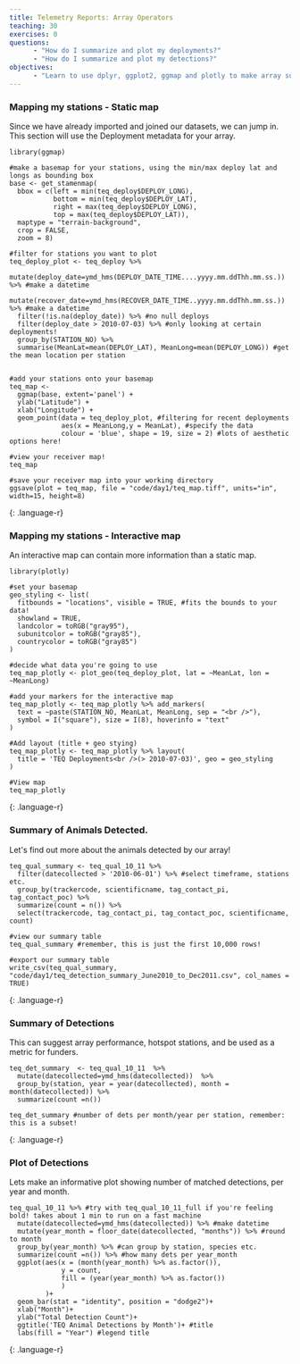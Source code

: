 ```yaml
---
title: Telemetry Reports: Array Operators
teaching: 30
exercises: 0
questions:
      - "How do I summarize and plot my deployments?"
      - "How do I summarize and plot my detections?"
objectives:
      - "Learn to use dplyr, ggplot2, ggmap and plotly to make array summaries."
---
```



### Mapping my stations - Static map

Since we have already imported and joined our datasets, we can jump in. This section will use the Deployment metadata for your array.
~~~
library(ggmap)

#make a basemap for your stations, using the min/max deploy lat and longs as bounding box
base <- get_stamenmap(
  bbox = c(left = min(teq_deploy$DEPLOY_LONG), 
           bottom = min(teq_deploy$DEPLOY_LAT), 
           right = max(teq_deploy$DEPLOY_LONG), 
           top = max(teq_deploy$DEPLOY_LAT)),
  maptype = "terrain-background", 
  crop = FALSE,
  zoom = 8)

#filter for stations you want to plot
teq_deploy_plot <- teq_deploy %>% 
  mutate(deploy_date=ymd_hms(DEPLOY_DATE_TIME....yyyy.mm.ddThh.mm.ss.)) %>% #make a datetime
  mutate(recover_date=ymd_hms(RECOVER_DATE_TIME..yyyy.mm.ddThh.mm.ss.)) %>% #make a datetime
  filter(!is.na(deploy_date)) %>% #no null deploys
  filter(deploy_date > 2010-07-03) %>% #only looking at certain deployments!
  group_by(STATION_NO) %>% 
  summarise(MeanLat=mean(DEPLOY_LAT), MeanLong=mean(DEPLOY_LONG)) #get the mean location per station


#add your stations onto your basemap
teq_map <- 
  ggmap(base, extent='panel') +
  ylab("Latitude") +
  xlab("Longitude") +
  geom_point(data = teq_deploy_plot, #filtering for recent deployments
             aes(x = MeanLong,y = MeanLat), #specify the data
             colour = 'blue', shape = 19, size = 2) #lots of aesthetic options here!

#view your receiver map!
teq_map

#save your receiver map into your working directory
ggsave(plot = teq_map, file = "code/day1/teq_map.tiff", units="in", width=15, height=8)
~~~
{: .language-r}

### Mapping my stations - Interactive map

An interactive map can contain more information than a static map.
 
~~~
library(plotly)

#set your basemap
geo_styling <- list(
  fitbounds = "locations", visible = TRUE, #fits the bounds to your data!
  showland = TRUE,
  landcolor = toRGB("gray95"),
  subunitcolor = toRGB("gray85"),
  countrycolor = toRGB("gray85")
)

#decide what data you're going to use
teq_map_plotly <- plot_geo(teq_deploy_plot, lat = ~MeanLat, lon = ~MeanLong)  

#add your markers for the interactive map
teq_map_plotly <- teq_map_plotly %>% add_markers(
  text = ~paste(STATION_NO, MeanLat, MeanLong, sep = "<br />"),
  symbol = I("square"), size = I(8), hoverinfo = "text" 
)

#Add layout (title + geo stying)
teq_map_plotly <- teq_map_plotly %>% layout(
  title = 'TEQ Deployments<br />(> 2010-07-03)', geo = geo_styling
)

#View map
teq_map_plotly
~~~
{: .language-r}

### Summary of Animals Detected.

Let's find out more about the animals detected by our array!
~~~
teq_qual_summary <- teq_qual_10_11 %>% 
  filter(datecollected > '2010-06-01') %>% #select timeframe, stations etc.
  group_by(trackercode, scientificname, tag_contact_pi, tag_contact_poc) %>% 
  summarize(count = n()) %>% 
  select(trackercode, tag_contact_pi, tag_contact_poc, scientificname, count)

#view our summary table
teq_qual_summary #remember, this is just the first 10,000 rows!

#export our summary table
write_csv(teq_qual_summary, "code/day1/teq_detection_summary_June2010_to_Dec2011.csv", col_names = TRUE)

~~~
{: .language-r}

### Summary of Detections
This can suggest array performance, hotspot stations, and be used as a metric for funders.
~~~
teq_det_summary  <- teq_qual_10_11  %>% 
  mutate(datecollected=ymd_hms(datecollected))  %>% 
  group_by(station, year = year(datecollected), month = month(datecollected)) %>% 
  summarize(count =n())

teq_det_summary #number of dets per month/year per station, remember: this is a subset!

~~~
{: .language-r}

### Plot of Detections
Lets make an informative plot showing number of matched detections, per year and month.
~~~
teq_qual_10_11 %>% #try with teq_qual_10_11_full if you're feeling bold! takes about 1 min to run on a fast machine
  mutate(datecollected=ymd_hms(datecollected)) %>% #make datetime
  mutate(year_month = floor_date(datecollected, "months")) %>% #round to month
  group_by(year_month) %>% #can group by station, species etc.
  summarize(count =n()) %>% #how many dets per year_month
  ggplot(aes(x = (month(year_month) %>% as.factor()), 
             y = count, 
             fill = (year(year_month) %>% as.factor())
             )
         )+ 
  geom_bar(stat = "identity", position = "dodge2")+ 
  xlab("Month")+
  ylab("Total Detection Count")+
  ggtitle('TEQ Animal Detections by Month')+ #title
  labs(fill = "Year") #legend title

~~~
{: .language-r}

